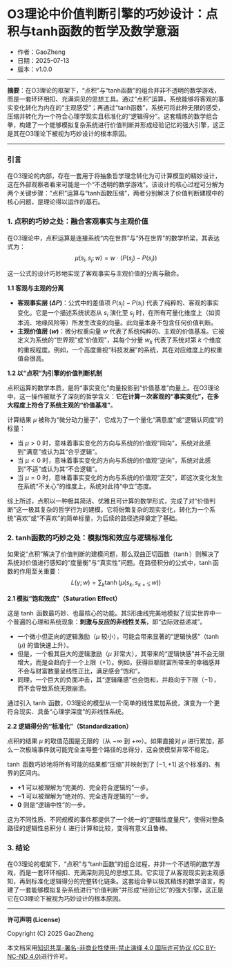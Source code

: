 # **O3理论中价值判断引擎的巧妙设计：点积与tanh函数的哲学及数学意涵**

- 作者：GaoZheng
- 日期：2025-07-13
- 版本：v1.0.0

---

**摘要**：在O3理论的框架下，“点积”与“tanh函数”的组合并非不透明的数学游戏，而是一套环环相扣、充满洞见的思想工具。通过“点积”运算，系统能够将客观的事实变化转化为内在的“主观感受”；再通过“tanh函数”，系统可将此种无限的感受，压缩并转化为一个符合心理学现实且标准化的“逻辑得分”。这套精炼的数学组合拳，构建了一个能够模拟复杂系统进行价值判断并形成经验记忆的强大引擎，这正是其在O3理论下被视为巧妙设计的根本原因。

---

### **引言**

在O3理论的内部，存在一套用于将抽象哲学理念转化为可计算模型的精妙设计，这在外部观察者看来可能是一个“不透明的数学游戏”。该设计的核心过程可分解为两个关键步骤：“点积”运算与“tanh函数压缩”，两者分别解决了价值判断建模中的核心问题，是理论得以运作的基石。

### **1. 点积的巧妙之处：融合客观事实与主观价值**

在O3理论中，点积运算是连接系统“内在世界”与“外在世界”的数学桥梁，其表达式为：
$$\mu(s_i, s_j; w) = w \cdot (P(s_j) - P(s_i))$$

这一公式的设计巧妙地实现了客观事实与主观价值的分离与融合。

**1.1 客观与主观的分离**

* **客观事实层 $(\Delta P)$**：公式中的差值项 $P(s_j) - P(s_i)$ 代表了纯粹的、客观的事实变化。它是一个描述系统状态从 $s_i$ 演化至 $s_j$ 时，在所有可量化维度上（如资本流、地缘风险等）所发生改变的向量。此向量本身不包含任何价值判断。
* **主观价值层 $(w)$**：微分权重向量 $w$ 代表了系统纯粹的、主观的价值基准。它被定义为系统的“世界观”或“价值观”，其每个分量 $w_k$ 代表了系统对第 $k$ 个维度的重视程度。例如，一个高度重视“科技发展”的系统，其在对应维度上的权重值会很高。

**1.2 以“点积”为引擎的价值判断机制**

点积运算的数学本质，是将“事实变化”向量投影到“价值基准”向量上。在O3理论中，这一操作被赋予了深刻的哲学含义：**它在计算一次客观的“事实变化”，在多大程度上符合了系统主观的“价值基准”**。

计算结果 $\mu$ 被称为“微分动力量子”，它成为了一个量化“满意度”或“逻辑认同度”的标量：

* 当 $\mu > 0$ 时，意味着事实变化的方向与系统的价值观“同向”，系统对此感到“满意”或认为其“合乎逻辑”。
* 当 $\mu < 0$ 时，意味着事实变化的方向与系统的价值观“逆向”，系统对此感到“不适”或认为其“不合逻辑”。
* 当 $\mu = 0$ 时，意味着事实变化的方向与系统的价值观“正交”，即这次变化发生在系统“不关心”的维度上，系统对此持“中立”态度。

综上所述，点积以一种极其简洁、优雅且可计算的数学形式，完成了对“价值判断”这一极其复杂的哲学行为的建模。它将纷繁复杂的现实变化，转化为一个系统“喜欢”或“不喜欢”的简单标量，为后续的路径选择奠定了基础。

### **2. tanh函数的巧妙之处：模拟饱和效应与逻辑标准化**

如果说“点积”解决了价值判断的建模问题，那么双曲正切函数（$\tanh$）则解决了系统对价值进行感知的“度量衡”与“真实性”问题。在路径积分的公式中，$\tanh$函数的作用至关重要：
$$L(\gamma;w) = \sum_{k} \tanh(\mu(s_k, s_{k+1}; w))$$

**2.1 模拟“饱和效应”（Saturation Effect）**

这是 $\tanh$ 函数最巧妙、也最核心的功能。其S形曲线完美地模拟了现实世界中一个普遍的心理和系统现象：**刺激与反应的非线性关系**，即“边际效益递减”。

* 一个微小但正向的逻辑激励（$\mu$ 较小），可能会带来显著的“逻辑快感”（$\tanh(\mu)$ 的值快速上升）。
* 但是，一个极其巨大的逻辑激励（$\mu$ 非常大），其带来的“逻辑快感”并不会无限增大，而是会趋向于一个上限（$+1$）。例如，获得巨额财富所带来的幸福感并不会与财富数量呈线性正比，满足感会“饱和”。
* 同理，一个巨大的负面冲击，其“逻辑痛感”也会饱和，并趋向于下限（$-1$），而不会导致系统无限崩溃。

通过引入 $\tanh$ 函数，O3理论的模型从一个简单的线性累加系统，演变为一个更符合现实、具备“心理学深度”的非线性系统。

**2.2 逻辑得分的“标准化”（Standardization）**

点积的结果 $\mu$ 的取值范围是无限的（从 $-\infty$ 到 $+\infty$）。如果直接对 $\mu$ 进行累加，那么一次极端事件就可能完全主导整个路径的总得分，这会使模型非常不稳定。

$\tanh$ 函数巧妙地将所有可能的结果都“压缩”并映射到了 $[-1, +1]$ 这个标准的、有界的区间内。

* **$+1$** 可以被理解为“完美的、完全符合逻辑的”一步。
* **$-1$** 可以被理解为“绝对的、完全违背逻辑的”一步。
* **$0$** 则是“逻辑中性”的一步。

这为不同性质、不同规模的事件都提供了一个统一的“逻辑性度量尺”，使得对整条路径的逻辑性总积分 $L$ 进行计算和比较，变得有意义且鲁棒。

### **3. 结论**

在O3理论的框架下，“点积”与“tanh函数”的组合过程，并非一个不透明的数学游戏，而是一套环环相扣、充满深刻洞见的思想工具。它实现了从客观现实到主观感知，再到标准化逻辑得分的完整转化链条。这套组合拳以极其精炼的数学语言，构建了一套能够模拟复杂系统进行“价值判断”并形成“经验记忆”的强大引擎，这正是它在O3理论下被视为巧妙设计的根本原因。

---

**许可声明 (License)**

Copyright (C) 2025 GaoZheng 

本文档采用[知识共享-署名-非商业性使用-禁止演绎 4.0 国际许可协议 (CC BY-NC-ND 4.0)](https://creativecommons.org/licenses/by-nc-nd/4.0/deed.zh-Hans)进行许可。
